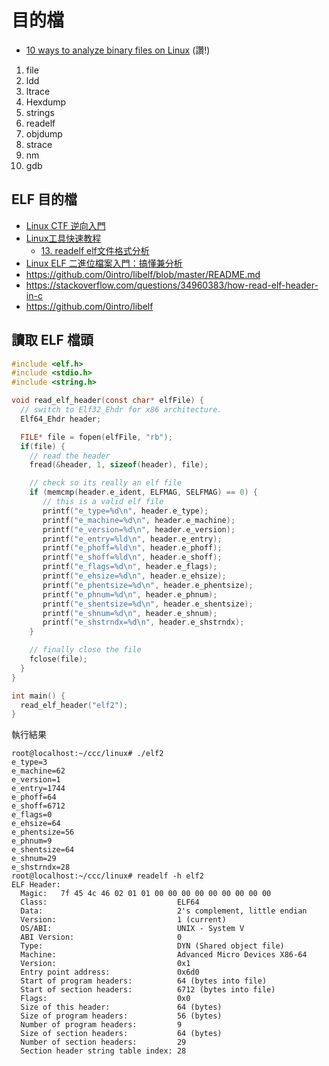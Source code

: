 # 目的檔

* [10 ways to analyze binary files on Linux](https://opensource.com/article/20/4/linux-binary-analysis) (讚!)

1. file
2. ldd
3. ltrace
4. Hexdump
5. strings
6. readelf
7. objdump
8. strace
9. nm
10. gdb

## ELF 目的檔

* [Linux CTF 逆向入門](https://kknews.cc/code/q4xmj6g.html)
* [Linux工具快速教程](https://linuxtools-rst.readthedocs.io/zh_CN/latest/index.html)
    * [13. readelf elf文件格式分析](https://linuxtools-rst.readthedocs.io/zh_CN/latest/tool/readelf.html)
* [Linux ELF 二進位檔案入門：搞懂兼分析](https://security-onigiri.github.io/2018/03/08/the-101-of-elf-binaries-on-linux-understanding-and-analysis.html)
* https://github.com/0intro/libelf/blob/master/README.md
* https://stackoverflow.com/questions/34960383/how-read-elf-header-in-c
* https://github.com/0intro/libelf


## 讀取 ELF 檔頭

```c
#include <elf.h>
#include <stdio.h>
#include <string.h>

void read_elf_header(const char* elfFile) {
  // switch to Elf32_Ehdr for x86 architecture.
  Elf64_Ehdr header;

  FILE* file = fopen(elfFile, "rb");
  if(file) {
    // read the header
    fread(&header, 1, sizeof(header), file);

    // check so its really an elf file
    if (memcmp(header.e_ident, ELFMAG, SELFMAG) == 0) {
       // this is a valid elf file
       printf("e_type=%d\n", header.e_type);
       printf("e_machine=%d\n", header.e_machine);
       printf("e_version=%d\n", header.e_version);
       printf("e_entry=%ld\n", header.e_entry);
       printf("e_phoff=%ld\n", header.e_phoff);
       printf("e_shoff=%ld\n", header.e_shoff);
       printf("e_flags=%d\n", header.e_flags);
       printf("e_ehsize=%d\n", header.e_ehsize);
       printf("e_phentsize=%d\n", header.e_phentsize);
       printf("e_phnum=%d\n", header.e_phnum);
       printf("e_shentsize=%d\n", header.e_shentsize);
       printf("e_shnum=%d\n", header.e_shnum);
       printf("e_shstrndx=%d\n", header.e_shstrndx);
    }

    // finally close the file
    fclose(file);
  }
}

int main() {
  read_elf_header("elf2");
}
```

執行結果

```
root@localhost:~/ccc/linux# ./elf2
e_type=3
e_machine=62
e_version=1
e_entry=1744
e_phoff=64
e_shoff=6712
e_flags=0
e_ehsize=64
e_phentsize=56
e_phnum=9
e_shentsize=64
e_shnum=29
e_shstrndx=28
root@localhost:~/ccc/linux# readelf -h elf2
ELF Header:
  Magic:   7f 45 4c 46 02 01 01 00 00 00 00 00 00 00 00 00
  Class:                             ELF64
  Data:                              2's complement, little endian
  Version:                           1 (current)
  OS/ABI:                            UNIX - System V
  ABI Version:                       0
  Type:                              DYN (Shared object file)
  Machine:                           Advanced Micro Devices X86-64
  Version:                           0x1
  Entry point address:               0x6d0
  Start of program headers:          64 (bytes into file)
  Start of section headers:          6712 (bytes into file)
  Flags:                             0x0
  Size of this header:               64 (bytes)
  Size of program headers:           56 (bytes)
  Number of program headers:         9
  Size of section headers:           64 (bytes)
  Number of section headers:         29
  Section header string table index: 28

```
